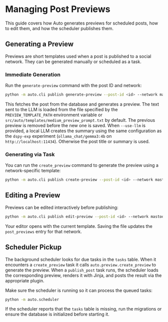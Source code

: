 # Managing Post Previews

This guide covers how Auto generates previews for scheduled posts, how to edit them, and how the scheduler publishes them.

## Generating a Preview

Previews are short templates used when a post is published to a social network. They can be generated manually or scheduled as a task.

### Immediate Generation

Run the `generate-preview` command with the post ID and network:

```bash
python -m auto.cli publish generate-preview --post-id <id> --network mastodon
```

This fetches the post from the database and generates a preview. The text sent
to the LLM is loaded from the file specified by the `PREVIEW_TEMPLATE_PATH`
environment variable or `src/auto/templates/medium_preview_prompt.txt` by default. The
previous preview is removed before the new one is saved. When `--use-llm` is
provided, a local LLM creates the summary using the same configuration as the
`dspy-exp` experiment (`ollama_chat/gemma3:4b` on `http://localhost:11434`).
Otherwise the post title or summary is used.

### Generating via Task

You can run the `create_preview` command to generate the preview using a network-specific template:

```bash
python -m auto.cli publish create-preview --post-id <id> --network mastodon
```

## Editing a Preview

Previews can be edited interactively before publishing:

```bash
python -m auto.cli publish edit-preview --post-id <id> --network mastodon
```

Your editor opens with the current template. Saving the file updates the `post_previews` entry for that network.

## Scheduler Pickup

The background scheduler looks for due tasks in the `tasks` table. When it encounters a `create_preview` task it calls `auto.preview.create_preview` to generate the preview. When a `publish_post` task runs, the scheduler loads the corresponding preview, renders it with Jinja, and posts the result via the appropriate plugin.

Make sure the scheduler is running so it can process the queued tasks:

```bash
python -m auto.scheduler
```

If the scheduler reports that the `tasks` table is missing, run the migrations or ensure the database is initialized before starting it.
